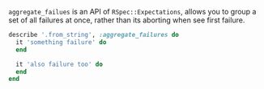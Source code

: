 `aggregate_failues` is an API of `RSpec::Expectations`, allows you to group a set of all failures at once, rather than its aborting when see first failure.

```ruby
describe '.from_string', :aggregate_failures do
  it 'something failure' do
  end

  it 'also failure too' do
  end
end
```